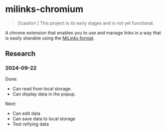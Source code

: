 # milinks-chromium

> [!caution ]
> This project is its early stages and is not yet functional.

A chrome extension that enables you to use and manage links in a way that is easily sharable using the [MiLinks format](https://github.com/xpcoffee/milinks).

## Research

### 2024-09-22

Done:
- Can read from local storage.
- Can display data in the popup.

Next:
- Can edit data
- Can save data to local storage
- Test reifying data
